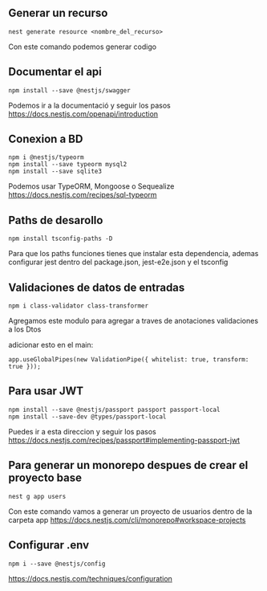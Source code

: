 ## Generar un recurso

```
nest generate resource <nombre_del_recurso>
```

Con este comando podemos generar codigo

## Documentar el api

```
npm install --save @nestjs/swagger

```

Podemos ir a la documentació y seguir los pasos
https://docs.nestjs.com/openapi/introduction

## Conexion a BD

```
npm i @nestjs/typeorm
npm install --save typeorm mysql2
npm install --save sqlite3

```

Podemos usar TypeORM, Mongoose o Sequealize
https://docs.nestjs.com/recipes/sql-typeorm

## Paths de desarollo

```
npm install tsconfig-paths -D
```

Para que los paths funciones tienes que instalar esta dependencia, ademas configurar jest dentro del package.json, jest-e2e.json y el tsconfig

## Validaciones de datos de entradas

```
npm i class-validator class-transformer
```

Agregamos este modulo para agregar a traves de anotaciones validaciones a los Dtos

adicionar esto en el main:

```
app.useGlobalPipes(new ValidationPipe({ whitelist: true, transform: true }));
```

## Para usar JWT

```
npm install --save @nestjs/passport passport passport-local
npm install --save-dev @types/passport-local
```

Puedes ir a esta direccion y seguir los pasos
https://docs.nestjs.com/recipes/passport#implementing-passport-jwt

## Para generar un monorepo despues de crear el proyecto base

```
nest g app users

```

Con este comando vamos a generar un proyecto de usuarios dentro de la carpeta app
https://docs.nestjs.com/cli/monorepo#workspace-projects

## Configurar .env

```
npm i --save @nestjs/config
```

https://docs.nestjs.com/techniques/configuration
